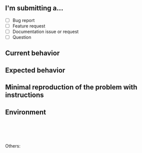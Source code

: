 <!--
PLEASE HELP US PROCESS GITHUB ISSUES FASTER BY PROVIDING THE FOLLOWING INFORMATION.

ISSUES MISSING IMPORTANT INFORMATION MAY BE CLOSED WITHOUT INVESTIGATION.
-->

## I'm submitting a...
<!-- Check one of the following options with "x" -->
- [ ] Bug report  <!-- Please search GitHub for a similar issue or PR before submitting -->
- [ ] Feature request
- [ ] Documentation issue or request
- [ ] Question

## Current behavior
<!-- Describe how the issue manifests. -->


## Expected behavior
<!-- Describe what the desired behavior would be. -->


## Minimal reproduction of the problem with instructions
<!-- For bug reports please provide the *STEPS TO REPRODUCE* and if possible a *MINIMAL DEMO* of the problem -->


## Environment

<pre><code>
<!-- Run `ngx --debug-infos` and paste output below -->


</code></pre>

Others:
<!-- Anything else relevant?  Operating system version, IDE, package manager, HTTP server, ... -->
